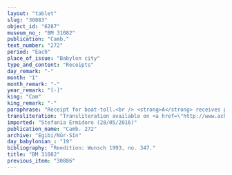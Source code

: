 ```yaml
---
layout: "tablet"
slug: "30883"
object_id: "6287"
museum_no_: "BM 31082"
publication: "Camb."
text_number: "272"
period: "Each"
place_of_issue: "Babylon city"
type_and_content: "Receipts"
day_remark: "-"
month: "I"
month_remark: "-"
year_remark: "[-]"
king: "Cam"
king_remark: "-"
paraphrase: "Receipt for boat-toll.<br /> <strong>A</strong> receives payment for toll (<em>miksu)</em> from <strong>B</strong> for the boat loaded with onions that belongs to him. He should make the boat pass (the bridge/toll-house?) in Simān (III) and hand it back to <strong>B</strong>. The toll has been fully paid. Names of 2 witnesses and the scribe.<br /> &nbsp;<br /> <strong>A </strong>= Bēl-rēmanni/Ṭābia//&Scaron;ang&ucirc;-Ninurta; <strong>B </strong>= Iddin-Marduk/Iqī&scaron;āya//Nūr-S&icirc;n"
transliteration: "Transliteration available on <a href=\"http://www.achemenet.com/fr/item/?/sources-textuelles/textes-par-regions/babylonie/babylone/1679919\" target=\"_blank\">Achemenet</a>"
imported: "Stefania Ermidoro (28/05/2016)"
publication_name: "Camb. 272"
archive: "Egibi/Nūr-Sîn"
day_babylonian_: "19"
bibliography: "Reedition: Wunsch 1993, no. 347."
title: "BM 31082"
previous_item: "30886"
---
```

